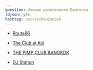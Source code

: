 ```yaml
---
question: Ночные развлечения Бангкока
ldjson: yes
hashtag: razvlechenianoch
---
```


* [Route66](https://maps.app.goo.gl/MKeW75VTgRZv3xH79)

* [The Club at Koi](https://maps.app.goo.gl/Tiw8YCwQvHUae5WdA)

* [THE PIMP CLUB BANGKOK](https://maps.app.goo.gl/6SXbepLUeGfRDZZn7)

* [DJ Station](https://maps.app.goo.gl/bjpZp5ceskm9kWgu6)

